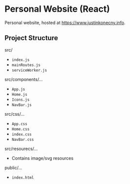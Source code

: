# Personal Website (React)
Personal website, hosted at https://www.justinkonecny.info.

## Project Structure
src/
 * `index.js`
 * `mainRoutes.js`
 * `serviceWorker.js`

src/components/...
 * `App.js`
 * `Home.js`
 * `Icons.js`
 * `NavBar.js`

src/css/...
 * `App.css`
 * `Home.css`
 * `index.css`
 * `NavBar.css`
 
src/resourecs/...
 * Contains image/svg resources

public/...
 * `index.html`
